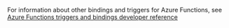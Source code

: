 For information about other bindings and triggers for Azure Functions, see [Azure Functions triggers and bindings developer reference](functions-triggers-bindings.md)
